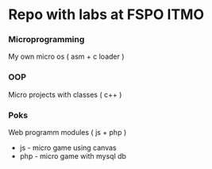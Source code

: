 # Repo with labs at FSPO ITMO

### Microprogramming

My own micro os ( asm + c loader )

### OOP

Micro projects with classes ( c++ )

### Poks

Web programm modules ( js + php )

- js - micro game using canvas
- php - micro game with mysql db

